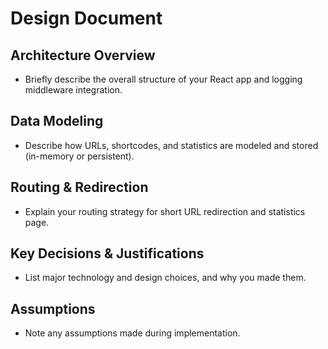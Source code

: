 # Design Document

## Architecture Overview
- Briefly describe the overall structure of your React app and logging middleware integration.

## Data Modeling
- Describe how URLs, shortcodes, and statistics are modeled and stored (in-memory or persistent).

## Routing & Redirection
- Explain your routing strategy for short URL redirection and statistics page.

## Key Decisions & Justifications
- List major technology and design choices, and why you made them.

## Assumptions
- Note any assumptions made during implementation. 